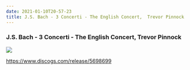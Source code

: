 ```yaml
---
date: 2021-01-10T20-57-23
title: J.S. Bach - 3 Concerti - The English Concert,  Trevor Pinnock
---
```

### J.S. Bach - 3 Concerti - The English Concert,  Trevor Pinnock

![](dayone-moment://9F0506A9502E444B997E78DCF6ABAD6F)

https://www.discogs.com/release/5698699
